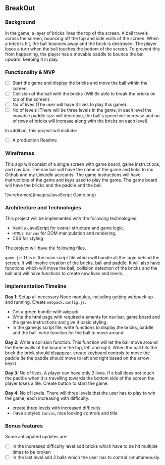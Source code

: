 ## BreakOut

### Background

In the game, a layer of bricks lines the top of the screen. A ball travels across the screen, bouncing off the top and side walls of the screen. When a brick is hit, the ball bounces away and the brick is destroyed. The player loses a turn when the ball touches the bottom of the screen. To prevent this from happening, the player has a movable paddle to bounce the ball upward, keeping it in play.

### Functionality & MVP  

- [ ] Start the game and display the bricks and move the ball within the screen.
- [ ] Collision of the ball with the bricks (Will Be able to break the bricks on top of the screen).
- [ ] No of lives (The user will have 3 lives to play this game).
- [ ] No of levels (There will be three levels in the game, in each level the movable paddle size will decrease, the ball's speed will increase and no of rows of bricks will increase along with the bricks on each level).

In addition, this project will include:

- [ ] A production Readme

### Wireframes

This app will consist of a single screen with game board, game instructions, and nav bar. The nav bar will have the name of the game and links to mu Github and  my LinkedIn accounts. The game instructions will have instructions of the game and keys used to play the game. The game board will have the bricks and the paddle and the ball.

![wireframes](images/JavaScript Game.png)

### Architecture and Technologies


This project will be implemented with the following technologies:

- Vanilla JavaScript for overall structure and game logic,
- `HTML5 Canvas` for DOM manipulation and rendering,
- CSS for styling

The project will have the following files.

`game.js`: This is the main script file which will handle all the logic behind the screen. It will involve creation of the bricks, ball and paddle. It will also have functions which will move the ball, collision detection of the bricks and the ball and will have functions to create new lives and levels.

### Implementation Timeline

**Day 1**: Setup all necessary Node modules, including getting webpack up and running.  Create `webpack.config.js`.   
- Get a green bundle with `webpack`
- Write the html page with required elements for nav bar, game board and the game instructions and give it basic styling.
- In the game.js script file, write functions to display the bricks, paddle and the ball. write function for the ball to move around.


**Day 2**: Write a collision function. This function will let the ball move around the three walls of the board ie the top, left and right. When the ball hits the brick the brick should disappear. create keyboard controls to move the paddle (ie the paddle should move to left and right based on the arrow keys)

**Day 3**: No of lives. A player can have only 3 lives. If a ball does not touch the paddle when it is travelling towards the bottom side of the screen the player loses a life. Create button to start the game.

**Day 4**: No of levels. There will three levels that the user has to play to win the game, each increasing with difficulty.

- create three levels with increased difficulty
- Have a styled `Canvas`, nice looking controls and title


### Bonus features

 Some anticipated updates are:

- [ ] In the increased difficulty level add bricks which have to be hit multiple times to be broken
- [ ] In the last level add 2 balls which the user has to control simultaneously.
